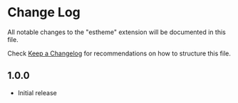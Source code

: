 # Change Log

All notable changes to the "estheme" extension will be documented in this file.

Check [Keep a Changelog](http://keepachangelog.com/) for recommendations on how to structure this file.

## 1.0.0

- Initial release
